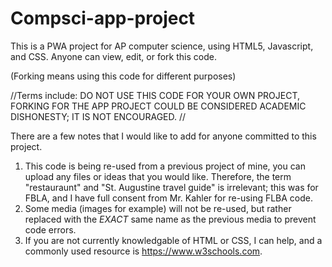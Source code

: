 # Compsci-app-project
This is a PWA project for AP computer science, using HTML5, Javascript, and CSS. Anyone can view, edit, or fork this code.

(Forking means using this code for different purposes)

//Terms include:
 DO NOT USE THIS CODE FOR YOUR OWN PROJECT, FORKING FOR THE APP PROJECT COULD BE CONSIDERED ACADEMIC DISHONESTY; IT IS NOT ENCOURAGED.
//

There are a few notes that I would like to add for anyone committed to this project. 

1. This code is being re-used from a previous project of mine, you can upload any files or ideas that you would like. Therefore, the term "restauraunt" and "St. Augustine travel guide" is irrelevant; this was for FBLA, and I have full consent from Mr. Kahler for re-using FLBA code.
2. Some media (images for example) will not be re-used, but rather replaced with the *EXACT* same name as the previous media to prevent code errors. 
3. If you are not currently knowledgable of HTML or CSS, I can help, and a commonly used resource is https://www.w3schools.com. 
